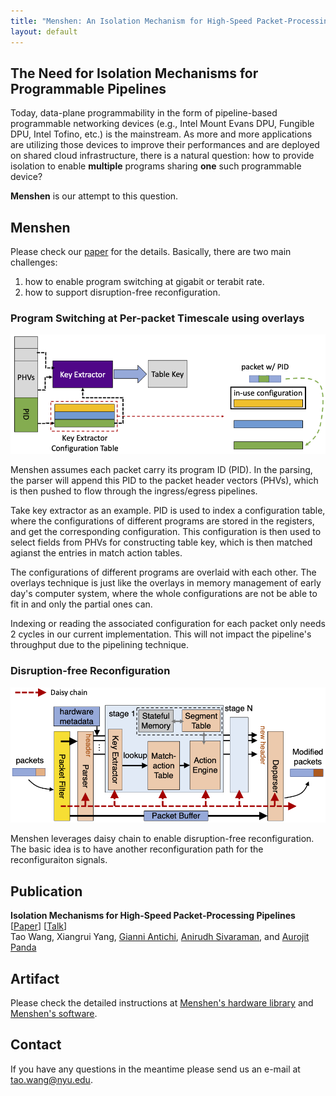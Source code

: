 ```yaml
---
title: "Menshen: An Isolation Mechanism for High-Speed Packet-Processing Pipelines"
layout: default
---
```



## The Need for Isolation Mechanisms for Programmable Pipelines
Today, data-plane programmability in the form of pipeline-based programmable networking devices (e.g., Intel Mount Evans DPU, Fungible DPU, Intel Tofino, etc.) is the mainstream. As more and more applications are utilizing those devices to improve their performances and are deployed on shared cloud infrastructure, there is a natural question: how to provide isolation to enable **multiple** programs sharing **one** such programmable device? 

**Menshen** is our attempt to this question.

## Menshen

Please check our [paper](https://www.usenix.org/conference/nsdi22/presentation/wang-tao) for the details. Basically, there are two main challenges:

1. how to enable program switching at gigabit or terabit rate.
2. how to support disruption-free reconfiguration.

### Program Switching at Per-packet Timescale using overlays

![Key Extractor Example](./imgs/key_extractor_example.png)

Menshen assumes each packet carry its program ID (PID). In the parsing, the parser will append this PID to the packet header vectors (PHVs), which is then pushed to flow through the ingress/egress pipelines.

Take key extractor as an example. PID is used to index a configuration table, where the configurations of different programs are stored in the registers, and get the corresponding configuration. This configuration is then used to select fields from PHVs for constructing table key, which is then matched agianst the entries in match action tables.

The configurations of different programs are overlaid with each other. The overlays technique is just like the overlays in memory management of early day's computer system, where the whole configurations are not be able to fit in and only the partial ones can.

Indexing or reading the associated configuration for each packet only needs 2 cycles in our current implementation. This will not impact the pipeline's throughput due to the pipelining technique.

### Disruption-free Reconfiguration

![Key Extractor Example](./imgs/daisy_chain_example.png)

Menshen leverages daisy chain to enable disruption-free reconfiguration. The basic idea is to have another reconfiguration path for the reconfiguraiton signals.

## Publication
**Isolation Mechanisms for High-Speed Packet-Processing Pipelines** [[Paper](./pdfs/menshen_nsdi.pdf)] [[Talk](https://www.usenix.org/conference/nsdi22/presentation/wang-tao)] <br />
Tao Wang, Xiangrui Yang, [Gianni Antichi](https://gianniantichi.github.io/), [Anirudh Sivaraman](https://cs.nyu.edu/~anirudh/), and [Aurojit Panda](https://cs.nyu.edu/~apanda/)

## Artifact
Please check the detailed instructions at [Menshen's hardware library](https://github.com/multitenancy-project/menshen) and [Menshen's software](https://github.com/multitenancy-project/menshen-compiler).

## Contact
If you have any questions in the meantime please send us an e-mail at
[tao.wang@nyu.edu](mailto:tao.wang@nyu.edu).

